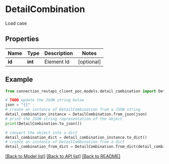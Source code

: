 # DetailCombination

Load case

## Properties

Name | Type | Description | Notes
------------ | ------------- | ------------- | -------------
**id** | **int** | Element Id | [optional] 

## Example

```python
from connection_restapi_client_poc.models.detail_combination import DetailCombination

# TODO update the JSON string below
json = "{}"
# create an instance of DetailCombination from a JSON string
detail_combination_instance = DetailCombination.from_json(json)
# print the JSON string representation of the object
print(DetailCombination.to_json())

# convert the object into a dict
detail_combination_dict = detail_combination_instance.to_dict()
# create an instance of DetailCombination from a dict
detail_combination_from_dict = DetailCombination.from_dict(detail_combination_dict)
```
[[Back to Model list]](../README.md#documentation-for-models) [[Back to API list]](../README.md#documentation-for-api-endpoints) [[Back to README]](../README.md)


